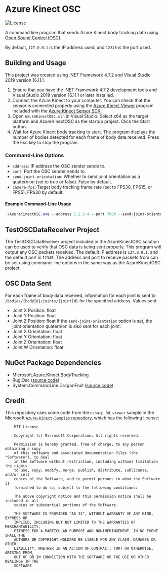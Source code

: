# Azure Kinect OSC
[![License](https://img.shields.io/github/license/adenprince/azure-kinect-osc)](LICENSE.txt)

A command line program that sends Azure Kinect body tracking data using [Open Sound Control (OSC)](https://ccrma.stanford.edu/groups/osc/index.html).

By default, `127.0.0.1` is the IP address used, and `12345` is the port used.

## Building and Usage
This project was created using .NET Framework 4.7.2 and Visual Studio 2019 version 16.11.1.

1. Ensure that you have the .NET Framework 4.7.2 development tools and Visual Studio 2019 version 16.11.1 or later installed.
2. Connect the Azure Kinect to your computer. You can check that the sensor is connected properly using the [Azure Kinect Viewer](https://learn.microsoft.com/en-us/azure/kinect-dk/azure-kinect-viewer) program included with the [Azure Kinect Sensor SDK](https://learn.microsoft.com/en-us/azure/kinect-dk/sensor-sdk-download).
3. Open `AzureKinectOSC.sln` in Visual Studio. Select x64 as the target platform and AzureKinectOSC as the startup project. Click the Start button.
4. Wait for Azure Kinect body tracking to start. The program displays the number of bodies detected for each frame of body data received. Press the Esc key to stop the program.

### Command-Line Options
- `address`: IP address the OSC sender sends to.
- `port`: Port the OSC sender sends to.
- `send-joint-orientation`: Whether to send joint orientation as a quaternion (set to true or false). False by default.
- `camera-fps`: Target body tracking frame rate (set to FPS30, FPS15, or FPS5). FPS30 by default.

#### Example Command-Line Usage
```powershell
.\AzureKinectOSC.exe --address 1.2.3.4 --port 7000 --send-joint-orientation false --camera-fps FPS30
```

## TestOSCDataReceiver Project
The TestOSCDataReceiver project included in the AzureKinectOSC solution can be used to verify that OSC data is being sent properly. This program will output any OSC packets received. The default IP address is `127.0.0.1`, and the default port is `12345`. The address and port to receive packets from can be set using command-line options in the same way as the AzureKinectOSC project.

## OSC Data Sent
For each frame of body data received, information for each joint is sent to `/bodies/{bodyId}/joints/{jointId}` for the specified address. Values sent:
- Joint X Position: float
- Joint Y Position: float
- Joint Z Position: float
If the `send-joint-orientation` option is set, the joint orientation quaternion is also sent for each joint:
- Joint X Orientation: float
- Joint Y Orientation: float
- Joint Z Orientation: float
- Joint W Orientation: float

## NuGet Package Dependencies
- Microsoft.Azure.Kinect.BodyTracking
- Rug.Osc ([source code](https://bitbucket.org/rugcode/rug.osc/src/master/))
- System.CommandLine.DragonFruit ([source code](https://github.com/dotnet/command-line-api))

## Credit
This repository uses some code from the `csharp_3d_viewer` sample in the Microsoft [`Azure-Kinect-Samples` repository](https://github.com/microsoft/Azure-Kinect-Samples/tree/master/body-tracking-samples/csharp_3d_viewer), which has the following license:

```
    MIT License

    Copyright (c) Microsoft Corporation. All rights reserved.

    Permission is hereby granted, free of charge, to any person obtaining a copy
    of this software and associated documentation files (the "Software"), to deal
    in the Software without restriction, including without limitation the rights
    to use, copy, modify, merge, publish, distribute, sublicense, and/or sell
    copies of the Software, and to permit persons to whom the Software is
    furnished to do so, subject to the following conditions:

    The above copyright notice and this permission notice shall be included in all
    copies or substantial portions of the Software.

    THE SOFTWARE IS PROVIDED "AS IS", WITHOUT WARRANTY OF ANY KIND, EXPRESS OR
    IMPLIED, INCLUDING BUT NOT LIMITED TO THE WARRANTIES OF MERCHANTABILITY,
    FITNESS FOR A PARTICULAR PURPOSE AND NONINFRINGEMENT. IN NO EVENT SHALL THE
    AUTHORS OR COPYRIGHT HOLDERS BE LIABLE FOR ANY CLAIM, DAMAGES OR OTHER
    LIABILITY, WHETHER IN AN ACTION OF CONTRACT, TORT OR OTHERWISE, ARISING FROM,
    OUT OF OR IN CONNECTION WITH THE SOFTWARE OR THE USE OR OTHER DEALINGS IN THE
    SOFTWARE
```